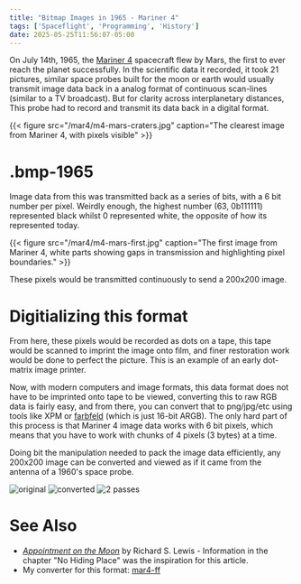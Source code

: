 ```yaml
---
title: "Bitmap Images in 1965 - Mariner 4"
tags: ['Spaceflight', 'Programming', 'History']
date: 2025-05-25T11:56:07-05:00
---
```

On July 14th, 1965, the [Mariner 4](https://en.wikipedia.org/wiki/Mariner_4) spacecraft flew by Mars, the first
to ever reach the planet successfully. In the scientific data it recorded, it took 21 pictures, similar space
probes built for the moon or earth would usually transmit image data back in a analog format of continuous
scan-lines (similar to a TV broadcast). But for clarity across interplanetary distances, This probe had
to record and transmit its data back in a digital format.

{{< figure src="/mar4/m4-mars-craters.jpg" caption="The clearest image from Mariner 4, with pixels visible" >}}

# .bmp-1965

Image data from this was transmitted back as a series of bits, with a 6 bit number per pixel.
Weirdly enough, the highest number (63, 0b111111) represented black whilst 0 represented white,
the opposite of how its represented today.

{{< figure src="/mar4/m4-mars-first.jpg" caption="The first image from Mariner 4, white parts showing gaps in transmission and highlighting pixel boundaries." >}}

These pixels would be transmitted continuously to send a 200x200 image.

# Digitializing this format

From here, these pixels would be recorded as dots on a tape, this tape would
be scanned to imprint the image onto film, and finer restoration work would
be done to perfect the picture. This is an example of an early dot-matrix
image printer.

Now, with modern computers and image formats, this data format does not
have to be imprinted onto tape to be viewed, converting this to raw
RGB data is fairly easy, and from there, you can convert that to
png/jpg/etc using tools like XPM or [farbfeld](https://tools.suckless.org/farbfeld/)
(which is just 16-bit ARGB). The only hard part of this process is
that Mariner 4 image data works with 6 bit pixels, which means that
you have to work with chunks of 4 pixels (3 bytes) at a time.

Doing bit the manipulation needed to pack the image data efficiently,
any 200x200 image can be converted and viewed as if it came from the
antenna of a 1960's space probe.

![original](/mar4/original-mar4.png)
![converted](/mar4/1pass.png)
![2 passes](/mar4/2pass.png)

# See Also

* [*Appointment on the Moon*](https://openlibrary.org/books/OL5614703M/Appointment_on_the_Moon) by Richard S. Lewis - Information in the chapter "No Hiding Place" was the inspiration for this article.
* My converter for this format: [mar4-ff](https://github.com/oliverkwebb/mar4-ff)
